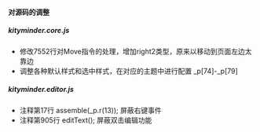 #### 对源码的调整

##### kityminder.core.js

- 修改7552行对Move指令的处理，增加right2类型，原来以移动到页面左边太靠边 
- 调整各种默认样式和选中样式，在对应的主题中进行配置 _p[74]-_p[79]

##### kityminder.editor.js

- 注释第17行 assemble(_p.r(13)); 屏蔽右键事件
- 注释第905行 editText(); 屏蔽双击编辑功能
